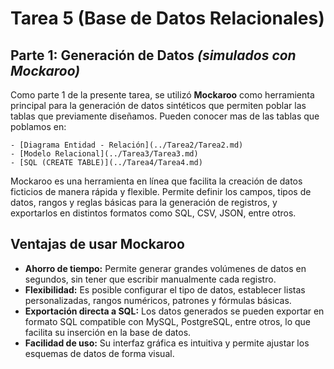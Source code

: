 # Tarea 5 (Base de Datos Relacionales)

## Parte 1: Generación de Datos *(simulados con Mockaroo)*

Como parte 1 de la presente tarea, se utilizó **Mockaroo** como herramienta principal para la generación de datos sintéticos que permiten poblar las tablas que previamente diseñamos. Pueden conocer mas de las tablas que poblamos en: 

    - [Diagrama Entidad - Relación](../Tarea2/Tarea2.md)
    - [Modelo Relacional](../Tarea3/Tarea3.md)
    - [SQL (CREATE TABLE)](../Tarea4/Tarea4.md)


Mockaroo es una herramienta en línea que facilita la creación de datos ficticios de manera rápida y flexible. Permite definir los campos, tipos de datos, rangos y reglas básicas para la generación de registros, y exportarlos en distintos formatos como SQL, CSV, JSON, entre otros.

## Ventajas de usar Mockaroo

- **Ahorro de tiempo:** Permite generar grandes volúmenes de datos en segundos, sin tener que escribir manualmente cada registro.
- **Flexibilidad:** Es posible configurar el tipo de datos, establecer listas personalizadas, rangos numéricos, patrones y fórmulas básicas.
- **Exportación directa a SQL:** Los datos generados se pueden exportar en formato SQL compatible con MySQL, PostgreSQL, entre otros, lo que facilita su inserción en la base de datos.
- **Facilidad de uso:** Su interfaz gráfica es intuitiva y permite ajustar los esquemas de datos de forma visual.

